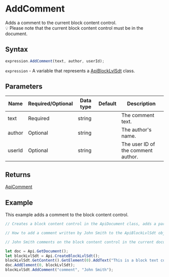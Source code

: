 # AddComment

Adds a comment to the current block content control.\
💡 Please note that the current block content control must be in the document.

## Syntax

```javascript
expression.AddComment(text, author, userId);
```

`expression` - A variable that represents a [ApiBlockLvlSdt](../ApiBlockLvlSdt.md) class.

## Parameters

| **Name** | **Required/Optional** | **Data type** | **Default** | **Description** |
| ------------- | ------------- | ------------- | ------------- | ------------- |
| text | Required | string |  | The comment text. |
| author | Optional | string |  | The author's name. |
| userId | Optional | string |  | The user ID of the comment author. |

## Returns

[ApiComment](../../ApiComment/ApiComment.md)

## Example

This example adds a comment to the block content control.

```javascript editor-docx
// Creates a block content control in the ApiDocument class, adds a paragraph with a text to it, and adds a comment to the content control.

// How to add a comment written by John Smith to the ApiBlockLvlSdt object.

// John Smith comments on the block content control in the current document.

let doc = Api.GetDocument();
let blockLvlSdt = Api.CreateBlockLvlSdt();
blockLvlSdt.GetContent().GetElement(0).AddText("This is a block text content control.");
doc.AddElement(0, blockLvlSdt);
blockLvlSdt.AddComment("comment", "John Smith");
```
